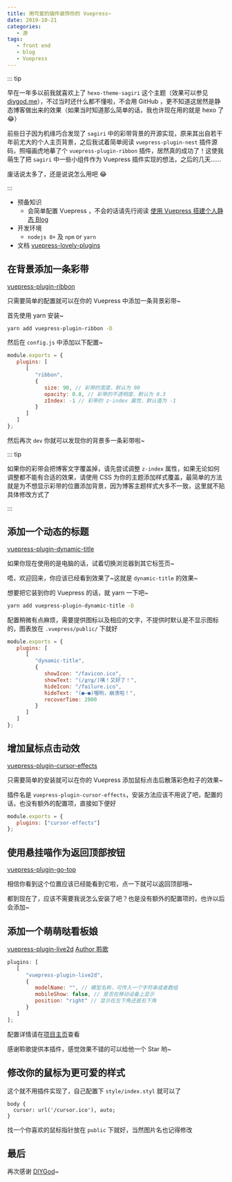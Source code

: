 ```yaml
---
title: 用可爱的插件装饰你的 Vuepress~
date: 2019-10-21
categories:
   - 游
tags:
   - front end
   - blog
   - Vuepress
---
```


::: tip

早在一年多以前我就喜欢上了 `hexo-theme-sagiri` 这个主题（效果可以参见 [diygod.me](https://diygod.me/)），不过当时还什么都不懂啦，不会用 GitHub ，更不知道这居然是静态博客做出来的效果（如果当时知道那么简单的话，我也许现在用的就是 hexo 了 :joy:）

前些日子因为机缘巧合发现了 `sagiri` 中的彩带背景的开源实现，原来其出自若干年前尤大的个人主页背景，之后我试着简单阅读 `vuepress-plugin-nest` 插件源码，照喵画虎地摹了个 `vuepress-plugin-ribbon` 插件，居然真的成功了！这使我萌生了把 `sagiri` 中一些小组件作为 Vuepress 插件实现的想法，之后的几天……

废话说太多了，还是说说怎么用吧 :joy:

:::

<!-- more -->

-  预备知识
   -  会简单配置 Vuepress ，不会的话请先行阅读 [使用 Vuepress 搭建个人静态 Blog](16_build_blog_by_vuepress.md)
-  开发环境
   -  `nodejs 8+` 及 `npm` or `yarn`
-  文档 [vuepress-lovely-plugins](https://www.sigure.xyz/vuepress-lovely-plugins/)

## 在背景添加一条彩带

[vuepress-plugin-ribbon](https://github.com/SigureMo/vuepress-plugin-ribbon)

只需要简单的配置就可以在你的 Vuepress 中添加一条背景彩带~

首先使用 yarn 安装~

```bash
yarn add vuepress-plugin-ribbon -D
```

然后在 `config.js` 中添加以下配置~

```js
module.exports = {
   plugins: [
      [
         "ribbon",
         {
            size: 90, // 彩带的宽度，默认为 90
            opacity: 0.8, // 彩带的不透明度，默认为 0.3
            zIndex: -1 // 彩带的 z-index 属性，默认值为 -1
         }
      ]
   ]
};
```

然后再次 `dev` 你就可以发现你的背景多一条彩带啦~

::: tip

如果你的彩带会把博客文字覆盖掉，请先尝试调整 `z-index` 属性，如果无论如何调整都不能有合适的效果，请使用 CSS 为你的主题添加样式覆盖，最简单的方法就是为不想显示彩带的位置添加背景，因为博客主题样式大多不一致，这里就不贴具体修改方式了

:::

## 添加一个动态的标题

[vuepress-plugin-dynamic-title](https://github.com/SigureMo/vuepress-plugin-dynamic-title)

如果你现在使用的是电脑的话，试着切换浏览器到其它标签页~

唔，欢迎回来，你应该已经看到效果了~这就是 `dynamic-title` 的效果~

想要把它装到你的 Vuepress 的话，就 yarn 一下吧~

```bash
yarn add vuepress-plugin-dynamic-title -D
```

配置稍微有点麻烦，需要提供图标以及相应的文字，不提供时默认是不显示图标的，图表放在 `.vuepress/public/` 下就好

```js
module.exports = {
   plugins: [
      [
         "dynamic-title",
         {
            showIcon: "/favicon.ico",
            showText: "(/≧▽≦/)咦！又好了！",
            hideIcon: "/failure.ico",
            hideText: "(●—●)喔哟，崩溃啦！",
            recoverTime: 2000
         }
      ]
   ]
};
```

## 增加鼠标点击动效

[vuepress-plugin-cursor-effects](https://github.com/SigureMo/vuepress-plugin-cursor-effects)

只需要简单的安装就可以在你的 Vuepress 添加鼠标点击后散落彩色粒子的效果~

插件名是 `vuepress-plugin-cursor-effects`，安装方法应该不用说了吧，配置的话，也没有额外的配置项，直接如下便好

```js
module.exports = {
   plugins: ["cursor-effects"]
};
```

## 使用悬挂喵作为返回顶部按钮

[vuepress-plugin-go-top](https://github.com/SigureMo/vuepress-plugin-go-top)

相信你看到这个位置应该已经能看到它啦，点一下就可以返回顶部哦~

都到现在了，应该不需要我说怎么安装了吧？也是没有额外的配置项的，也许以后会添加~

## 添加一个萌萌哒看板娘

[vuepress-plugin-live2d](https://github.com/yanjun0501/vuepress-plugin-live2d) [Author 聆歌](https://github.com/yanjun0501/vuepress-plugin-live2d)

```js
plugins: [
   [
      "vuepress-plugin-live2d",
      {
         modelName: "", // 模型名称，可传入一个字符串或者数组
         mobileShow: false, // 是否在移动设备上显示
         position: "right" // 显示在左下角还是右下角
      }
   ]
];
```

配置详情请在[项目主页](https://github.com/yanjun0501/vuepress-plugin-live2d)查看

感谢聆歌提供本插件，感觉效果不错的可以给他一个 Star 哟~

## 修改你的鼠标为更可爱的样式

这个就不用插件实现了，自己配置下 `style/index.styl` 就可以了

```stylus
body {
  cursor: url('/cursor.ico'), auto;
}
```

找一个你喜欢的鼠标指针放在 `public` 下就好，当然图片名也记得修改

## 最后

再次感谢 [DIYGod](https://github.com/DIYgod)~
